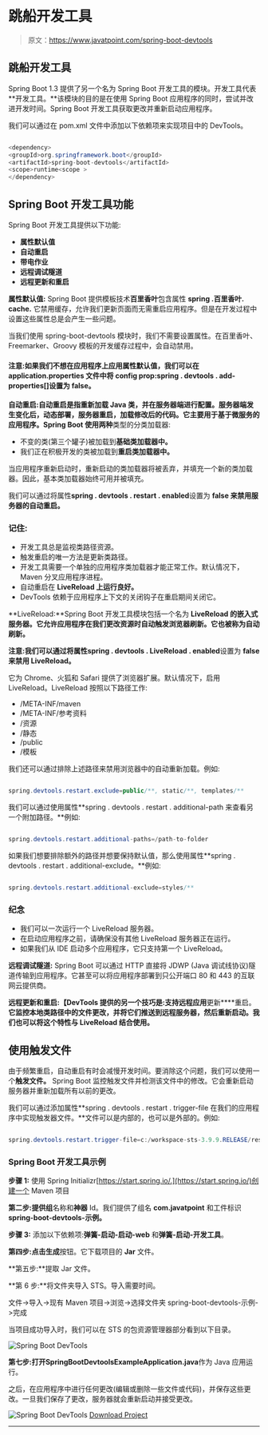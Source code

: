 # 跳船开发工具

> 原文：<https://www.javatpoint.com/spring-boot-devtools>

## 跳船开发工具

Spring Boot 1.3 提供了另一个名为 Spring Boot 开发工具的模块。开发工具代表**开发工具。**该模块的目的是在使用 Spring Boot 应用程序的同时，尝试并改进开发时间。Spring Boot 开发工具获取更改并重新启动应用程序。

我们可以通过在 pom.xml 文件中添加以下依赖项来实现项目中的 DevTools。

```java

<dependency>
<groupId>org.springframework.boot</groupId>
<artifactId>spring-boot-devtools</artifactId>
<scope>runtime<scope >
</dependency>

```

## Spring Boot 开发工具功能

Spring Boot 开发工具提供以下功能:

*   **属性默认值**
*   **自动重启**
*   **带电作业**
*   **远程调试隧道**
*   **远程更新和重启**

**属性默认值:** Spring Boot 提供模板技术**百里香叶**包含属性 **spring .百里香叶. cache.** 它禁用缓存，允许我们更新页面而无需重启应用程序。但是在开发过程中设置这些属性总是会产生一些问题。

当我们使用 spring-boot-devtools 模块时，我们不需要设置属性。在百里香叶、Freemarker、Groovy 模板的开发缓存过程中，会自动禁用。

#### 注意:如果我们不想在应用程序上应用属性默认值，我们可以在 application.properties 文件中将 config prop:spring . devtools . add-properties[]设置为 false。

**自动重启:**自动重启是指重新加载 Java 类，并在服务器端进行配置。服务器端发生变化后，动态部署，服务器重启，加载修改后的代码。它主要用于基于微服务的应用程序。Spring Boot 使用**两种**类型的分类加载器:

*   不变的类(第三个罐子)被加载到**基础类加载器中。**
*   我们正在积极开发的类被加载到**重启类加载器中。**

当应用程序重新启动时，重新启动的类加载器将被丢弃，并填充一个新的类加载器。因此，基本类加载器始终可用并被填充。

我们可以通过将属性**spring . devtools . restart . enabled**设置为 **false 来禁用服务器的自动重启。**

### 记住:

*   开发工具总是监视类路径资源。
*   触发重启的唯一方法是更新类路径。
*   开发工具需要一个单独的应用程序类加载器才能正常工作。默认情况下，Maven 分叉应用程序进程。
*   自动重启在 **LiveReload 上运行良好。**
*   DevTools 依赖于应用程序上下文的关闭钩子在重启期间关闭它。

**LiveReload:**Spring Boot 开发工具模块包括一个名为 **LiveReload 的嵌入式服务器。**它允许应用程序在我们更改资源时自动触发浏览器刷新。它也被称为**自动刷新。**

**注意:**我们可以通过将属性**spring . devtools . LiveReload . enabled**设置为 **false 来禁用 LiveReload。**

它为 Chrome、火狐和 Safari 提供了浏览器扩展。默认情况下，启用 LiveReload。LiveReload 按照以下路径工作:

*   /META-INF/maven
*   /META-INF/参考资料
*   /资源
*   /静态
*   /public
*   /模板

我们还可以通过排除上述路径来禁用浏览器中的自动重新加载。例如:

```java

spring.devtools.restart.exclude=public/**, static/**, templates/**

```

我们可以通过使用属性**spring . devtools . restart . additional-path 来查看另一个附加路径。**例如:

```java

spring.devtools.restart.additional-paths=/path-to-folder

```

如果我们想要排除额外的路径并想要保持默认值，那么使用属性**spring . devtools . restart . additional-exclude。**例如:

```java

spring.devtools.restart.additional-exclude=styles/**

```

### 纪念

*   我们可以一次运行一个 LiveReload 服务器。
*   在启动应用程序之前，请确保没有其他 LiveReload 服务器正在运行。
*   如果我们从 IDE 启动多个应用程序，它只支持第一个 LiveReload。

**远程调试隧道:** Spring Boot 可以通过 HTTP 直接将 JDWP (Java 调试线协议)隧道传输到应用程序。它甚至可以将应用程序部署到只公开端口 80 和 443 的互联网云提供商。

**远程更新和重启:【DevTools 提供的另一个技巧是:支持远程应用**更新****重启。**它监控本地类路径中的文件更改，并将它们推送到远程服务器，然后重新启动。我们也可以将这个特性与 LiveReload 结合使用。**

## 使用触发文件

由于频繁重启，自动重启有时会减慢开发时间。要消除这个问题，我们可以使用一个**触发文件。** Spring Boot 监控触发文件并检测该文件中的修改。它会重新启动服务器并重新加载所有以前的更改。

我们可以通过添加属性**spring . devtools . restart . trigger-file 在我们的应用程序中实现触发器文件。**文件可以是内部的，也可以是外部的。例如:

```java

spring.devtools.restart.trigger-file=c:/workspace-sts-3.9.9.RELEASE/restart-trigger.txt

```

### Spring Boot 开发工具示例

**步骤 1:** 使用 Spring Initializr[https://start.spring.io/.](https://start.spring.io/)创建一个 Maven 项目

**第二步:**提供**组**名称和**神器** Id。我们提供了组名 **com.javatpoint** 和工件标识**spring-boot-devtools-示例。**

**步骤 3:** 添加以下依赖项:**弹簧-启动-启动-web** 和**弹簧-启动-开发工具**。

**第四步:**点击**生成**按钮。它下载项目的 **Jar** 文件。

**第五步:**提取 Jar 文件。

**第 6 步:**将文件夹导入 STS。导入需要时间。

文件->导入->现有 Maven 项目->浏览->选择文件夹 spring-boot-devtools-示例->完成

当项目成功导入时，我们可以在 STS 的包资源管理器部分看到以下目录。

![Spring Boot DevTools](../img/a2583d22b1b615740ae44f981913c6bb.png)

**第七步:**打开**SpringBootDevtoolsExampleApplication.java**作为 Java 应用运行。

之后，在应用程序中进行任何更改(编辑或删除一些文件或代码)，并保存这些更改。一旦我们保存了更改，服务器就会重新启动并接受更改。

![Spring Boot DevTools](../img/0dea08e1ab3ebc633b4f4d644228b7c6.png)
[Download Project](https://static.javatpoint.com/springboot/download/spring-boot-devtools-example.zip)

* * *